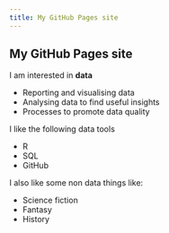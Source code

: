 ```yaml
---
title: My GitHub Pages site
---
```

## My GitHub Pages site

I am interested in **data**
 
 - Reporting and visualising data
 - Analysing data to find useful insights
 -  Processes to promote data quality

I like the following data tools
  - R
  - SQL
  - GitHub

I also like some non data things like:

 - Science fiction
 - Fantasy
 - History


